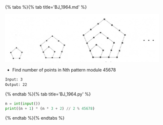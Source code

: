 {% tabs %}{% tab title='BJ_1964.md' %}

![BJ_1964](images/20210303_204824.png)

* Find number of points in Nth pattern module 45678

```txt
Input: 3
Output: 22
```

{% endtab %}{% tab title='BJ_1964.py' %}

```py
n = int(input())
print((n + 1) * (n * 3 + 2) // 2 % 45678)
```

{% endtab %}{% endtabs %}
